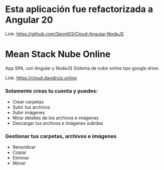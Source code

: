 # Esta aplicación fue refactorizada a Angular 20
Link: https://github.com/Sennt03/Cloud-Angular-NodeJS

# Mean Stack Nube Online
App SPA, con Angular y NodeJS
Sistema de nube online tipo google drive.

Link: https://cloud.davidruiz.online

### Solamente creas tu cuenta y puedes:
* Crear carpetas
* Subir tus archivos
* Subir imágenes
* Mirar detalles de los archivos e imágenes
* Descargar tus archivos e imágenes subidas

### Gestionar tus carpetas, archivos e imágenes
* Renombrar
* Copiar 
* Eliminar
* Mover
